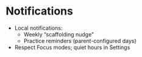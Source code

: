 # Notifications

- Local notifications:
  - Weekly “scaffolding nudge”
  - Practice reminders (parent-configured days)
- Respect Focus modes; quiet hours in Settings
